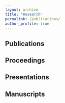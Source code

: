 ```yaml
---
layout: archive
title: "Research"
permalink: /publications/
author_profile: true
---
```


## Publications

## Proceedings

## Presentations

## Manuscripts


